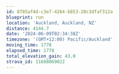 ```yaml
---
id: 8785af4d-c3e7-4264-b853-20c3dfaf312a
blueprint: run
location: 'Auckland, Auckland, NZ'
distance: 4144.7
date: '2024-06-09T02:34:38Z'
timezone: '(GMT+12:00) Pacific/Auckland'
moving_time: 1778
elapsed_time: 1778
total_elevation_gain: 43.0
strava_id: 11608069022
---
```

